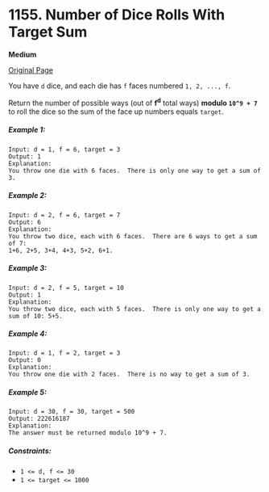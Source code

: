 # 1155. Number of Dice Rolls With Target Sum

**Medium**

[Original Page](https://leetcode.com/problems/number-of-dice-rolls-with-target-sum/)

You have `d` dice, and each die has `f` faces numbered `1, 2, ..., f`.

Return the number of possible ways (out of __f<sup>d</sup>__ total ways) __modulo `10^9 + 7`__ to roll the dice so the sum of the face up numbers equals `target`.

##### Example 1:
```
Input: d = 1, f = 6, target = 3
Output: 1
Explanation: 
You throw one die with 6 faces.  There is only one way to get a sum of 3.
```

##### Example 2:
```
Input: d = 2, f = 6, target = 7
Output: 6
Explanation: 
You throw two dice, each with 6 faces.  There are 6 ways to get a sum of 7:
1+6, 2+5, 3+4, 4+3, 5+2, 6+1.
```

##### Example 3:
```
Input: d = 2, f = 5, target = 10
Output: 1
Explanation: 
You throw two dice, each with 5 faces.  There is only one way to get a sum of 10: 5+5.
```

##### Example 4:
```
Input: d = 1, f = 2, target = 3
Output: 0
Explanation: 
You throw one die with 2 faces.  There is no way to get a sum of 3.
```

##### Example 5:
```
Input: d = 30, f = 30, target = 500
Output: 222616187
Explanation: 
The answer must be returned modulo 10^9 + 7.
```

##### Constraints:
- `1 <= d, f <= 30`
- `1 <= target <= 1000`
